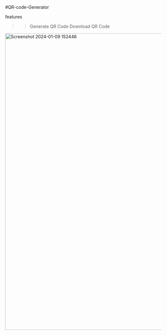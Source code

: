 #QR-code-Generator

features

>> Generate QR Code
>> Download QR Code
 


<img width="956" alt="Screenshot 2024-01-09 152446" src="https://github.com/shutupsuhani/QR-code-Generator/assets/151936391/1687065b-4841-4507-84fa-c2bcc66de0f9">
